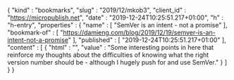 {
  "kind" : "bookmarks",
  "slug" : "2019/12/mkob3",
  "client_id" : "https://micropublish.net",
  "date" : "2019-12-24T10:25:51.217+01:00",
  "h" : "h-entry",
  "properties" : {
    "name" : [ "SemVer is an intent - not a promise" ],
    "bookmark-of" : [ "https://damieng.com/blog/2019/12/19/semver-is-an-intent-not-a-promise" ],
    "published" : [ "2019-12-24T10:25:51.217+01:00" ],
    "content" : [ {
      "html" : "",
      "value" : "Some interesting points in here that reinforce my thoughts about the difficulties of knowing what the right version number should be - although I hugely push for and use SemVer."
    } ]
  }
}
